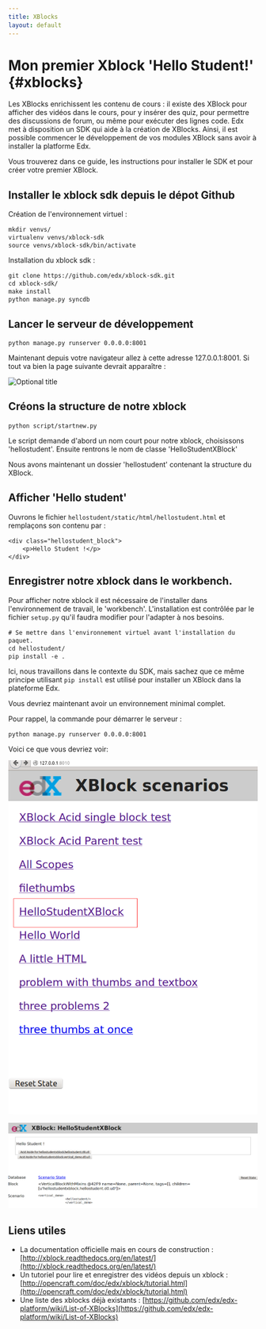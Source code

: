 ```yaml
---
title: XBlocks
layout: default
---
```


# Mon premier Xblock 'Hello Student!' {#xblocks}

Les XBlocks enrichissent les contenu de cours : il existe des XBlock pour afficher des vidéos dans le cours, pour y insérer des quiz, pour permettre des discussions de forum, ou même pour exécuter des lignes code. Edx met à disposition un SDK qui aide à la création de XBlocks. Ainsi, il est possible commencer le développement de vos modules XBlock sans avoir à installer la platforme Edx.

Vous trouverez dans ce guide, les instructions pour installer le SDK et pour créer votre premier XBlock.

## Installer le xblock sdk depuis le dépot Github

Création de l'environnement virtuel :

    mkdir venvs/
    virtualenv venvs/xblock-sdk
    source venvs/xblock-sdk/bin/activate

Installation du xblock sdk :

    git clone https://github.com/edx/xblock-sdk.git
    cd xblock-sdk/
    make install
    python manage.py syncdb

## Lancer le serveur de développement

    python manage.py runserver 0.0.0.0:8001

Maintenant depuis votre navigateur allez à cette adresse 127.0.0.1:8001.
Si tout va bien la page suivante devrait apparaître :

![](http://opencraft.com/doc/edx/xblock/_images/workbench_home.png "Optional title")

## Créons la structure de notre xblock

    python script/startnew.py 

Le script demande d'abord un nom court pour notre xblock, choisissons 'hellostudent'.
Ensuite rentrons le nom de classe 'HelloStudentXBlock'

Nous avons maintenant un dossier 'hellostudent' contenant la structure du XBlock.

## Afficher 'Hello student'

Ouvrons le fichier `hellostudent/static/html/hellostudent.html` et remplaçons son contenu par :


    <div class="hellostudent_block">
        <p>Hello Student !</p>
    </div>

## Enregistrer notre xblock dans le workbench.

Pour afficher notre xblock il est nécessaire de l'installer dans l'environnement de travail, le 'workbench'. L'installation est contrôlée par le fichier `setup.py` qu'il faudra modifier pour l'adapter à nos besoins.

    # Se mettre dans l'environnement virtuel avant l'installation du paquet.
    cd hellostudent/
    pip install -e .

Ici, nous travaillons dans le contexte du SDK, mais sachez que ce même principe utilisant `pip install` est utilisé pour installer un XBlock dans la plateforme Edx.

Vous devriez maintenant avoir un environnement minimal complet. 

Pour rappel, la commande pour démarrer le serveur :

    python manage.py runserver 0.0.0.0:8001

Voici ce que vous devriez voir:

![](static/img/indexsdk.png)

![](static/img/hellodk1.png)

## Liens utiles

- La documentation officielle mais en cours de construction : [http://xblock.readthedocs.org/en/latest/](http://xblock.readthedocs.org/en/latest/)
- Un tutoriel pour lire et enregistrer des vidéos depuis un xblock : [http://opencraft.com/doc/edx/xblock/tutorial.html](http://opencraft.com/doc/edx/xblock/tutorial.html)
- Une liste des xblocks déjà existants : [https://github.com/edx/edx-platform/wiki/List-of-XBlocks](https://github.com/edx/edx-platform/wiki/List-of-XBlocks)


